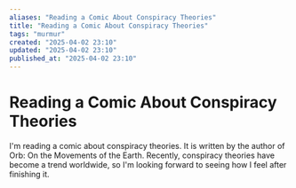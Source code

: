 ```yaml
---
aliases: "Reading a Comic About Conspiracy Theories"
title: "Reading a Comic About Conspiracy Theories"
tags: "murmur"
created: "2025-04-02 23:10"
updated: "2025-04-02 23:10"
published_at: "2025-04-02 23:10"
---
```


# Reading a Comic About Conspiracy Theories

I'm reading a comic about conspiracy theories. It is written by the author of Orb: On the Movements of the Earth. Recently, conspiracy theories have become a trend worldwide, so I'm looking forward to seeing how I feel after finishing it.